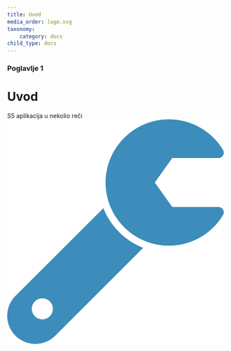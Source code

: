 ```yaml
---
title: Uvod
media_order: logo.svg
taxonomy:
    category: docs
child_type: docs
---
```


### Poglavlje 1

# Uvod

S5 aplikacija u nekolio reči
![](logo.svg?resize=200,200)